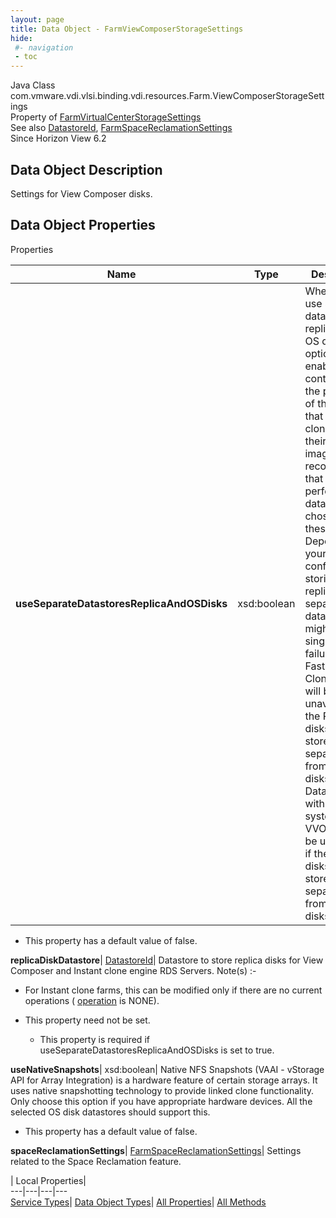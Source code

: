 ```yaml
---
layout: page
title: Data Object - FarmViewComposerStorageSettings
hide:
 #- navigation
 - toc
---
```






Java Class
    com.vmware.vdi.vlsi.binding.vdi.resources.Farm.ViewComposerStorageSettings  
Property of
     [FarmVirtualCenterStorageSettings](vdi.resources.Farm.VirtualCenterStorageSettings.md#field_detail)  
See also
     [DatastoreId](vdi.entity.DatastoreId.md), [FarmSpaceReclamationSettings](vdi.resources.Farm.SpaceReclamationSettings.md)  
Since 
    Horizon View 6.2

## Data Object Description 

Settings for View Composer disks. 

## Data Object Properties

Properties

Name |  Type |  Description   
---|---|---  
**useSeparateDatastoresReplicaAndOSDisks**|  xsd:boolean|  Whether to use separate datastores for replica and OS disks. This option enables control over the placement of the replica that linked clones use as their base image. It is recommended that a high performance datastore be chosen for these images. Depending on your hardware configuration, storing replicas on a separate datastore might create a single point of failure. Note - Fast NFS Clones (VAAI) will be unavailable if the Replica disks are stored separately from the OS disks. Datastores with file system type VVOL will also be unavailable if the Replica disks are stored separately from the OS disks.   


  * This property has a default value of false.

  
**replicaDiskDatastore**| [DatastoreId](vdi.entity.DatastoreId.md)|  Datastore to store replica disks for View Composer and Instant clone engine RDS Servers. Note(s) :-  


  * For Instant clone farms, this can be modified only if there are no current operations ( [operation](vdi.resources.Farm.InstantCloneProvisioningStatusData.md#operation) is NONE).

  


* This property need not be set.
  * This property is required if useSeparateDatastoresReplicaAndOSDisks is set to true.

  
**useNativeSnapshots**|  xsd:boolean|  Native NFS Snapshots (VAAI - vStorage API for Array Integration) is a hardware feature of certain storage arrays. It uses native snapshotting technology to provide linked clone functionality. Only choose this option if you have appropriate hardware devices. All the selected OS disk datastores should support this.   


  * This property has a default value of false.

  
**spaceReclamationSettings**| [FarmSpaceReclamationSettings](vdi.resources.Farm.SpaceReclamationSettings.md)|  Settings related to the Space Reclamation feature.   
  
  
  
 | Local Properties|   
---|---|---|---  
[Service Types](index-mo_types.md)| [Data Object Types](index-do_types.md)| [All Properties](index-properties.md)| [All Methods](index-methods.md)  
  
  

